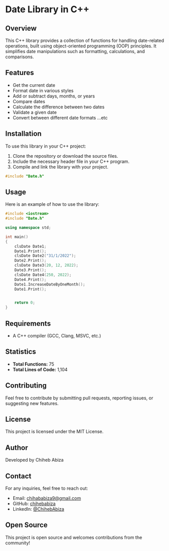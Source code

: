 # Date Library in C++

## Overview
This C++ library provides a collection of functions for handling date-related operations, built using object-oriented programming (OOP) principles. It simplifies date manipulations such as formatting, calculations, and comparisons.

## Features
- Get the current date
- Format date in various styles
- Add or subtract days, months, or years
- Compare dates
- Calculate the difference between two dates
- Validate a given date
- Convert between different date formats ...etc

## Installation
To use this library in your C++ project:

1. Clone the repository or download the source files.
2. Include the necessary header file in your C++ program.
3. Compile and link the library with your project.

```cpp
#include "Date.h"
```

## Usage
Here is an example of how to use the library:

```cpp
#include <iostream>
#include "Date.h"

using namespace std;

int main()
{
    clsDate Date1;
    Date1.Print();
    clsDate Date2("31/1/2022");
    Date2.Print();
    clsDate Date3(20, 12, 2022);
    Date3.Print();
    clsDate Date4(250, 2022);
    Date4.Print();
    Date1.IncreaseDateByOneMonth();
    Date1.Print();


    return 0;
}
```

## Requirements
- A C++ compiler (GCC, Clang, MSVC, etc.)

## Statistics
- **Total Functions:** 75
- **Total Lines of Code:** 1,104

## Contributing
Feel free to contribute by submitting pull requests, reporting issues, or suggesting new features.

## License
This project is licensed under the MIT License.

## Author
Developed by Chiheb Abiza

## Contact
For any inquiries, feel free to reach out:
- Email: chihababiza9@gmail.com
- GitHub: [chihebabiza](https://github.com/ChihebAbiza)
- LinkedIn: [@ChihebAbiza](https://www.linkedin.com/in/chihebabiza/)

## Open Source
This project is open source and welcomes contributions from the community!

